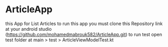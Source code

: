 # ArticleApp
this App for List Articles 
to run this app you must clone this Repository link at your android studio (https://github.com/mohamedmabrouk582/ArticleApp.git)
to run test open test folder at main > test > ArticleViewModelTest.kt 

